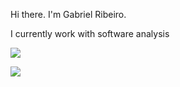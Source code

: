 Hi there. I'm Gabriel Ribeiro.

I currently work with software analysis


![](https://media.giphy.com/media/cnbsOTkEJnq0/giphy.gif)




<picture>
<source 
  srcset="https://github-readme-stats.vercel.app/api?username=Gabo700&show_icons=true&theme=dark"
  media="(prefers-color-scheme: dark)"
/>
<source
  srcset="https://github-readme-stats.vercel.app/api?username=Gabo700&show_icons=true"
  media="(prefers-color-scheme: light), (prefers-color-scheme: no-preference)"
/>
<img src="https://github-readme-stats.vercel.app/api?username=Gabo700&show_icons=true" />
</picture>


